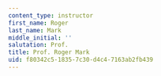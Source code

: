```yaml
---
content_type: instructor
first_name: Roger
last_name: Mark
middle_initial: ''
salutation: Prof.
title: Prof. Roger Mark
uid: f80342c5-1835-7c30-d4c4-7163ab2fb439
---
```

